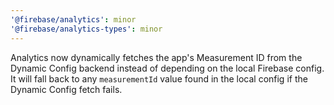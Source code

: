 ```yaml
---
'@firebase/analytics': minor
'@firebase/analytics-types': minor
---
```


Analytics now dynamically fetches the app's Measurement ID from the Dynamic Config backend
instead of depending on the local Firebase config. It will fall back to any `measurementId`
value found in the local config if the Dynamic Config fetch fails.
